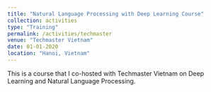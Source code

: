 ```yaml
---
title: "Natural Language Processing with Deep Learning Course"
collection: activities
type: "Training"
permalink: /activities/techmaster
venue: "Techmaster Vietnam"
date: 01-01-2020
location: "Hanoi, Vietnam"
---
```

This is a course that I co-hosted with Techmaster Vietnam on Deep Learning and Natural Language Processing.